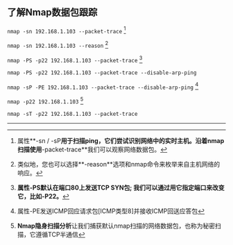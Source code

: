 ## 了解Nmap数据包跟踪

`nmap -sn 192.168.1.103 --packet-trace` [^1]

`nmap -sn 192.168.1.103 --reason` [^2]

`nmap -PS -p22 192.168.1.103 --packet-trace` [^3]

`nmap -PS -p22 192.168.1.103 --packet-trace --disable-arp-ping`

`nmap -sP -PE 192.168.1.103 --packet-trace --disable-arp-ping` [^4]

`nmap -p22 192.168.1.103` [^5]

`nmap -sT -p22 192.168.1.103 --packet-trace`

---

[^1]: 属性**-sn / -sP**用于扫描ping，它们尝试识别网络中的实时主机。沿着nmap扫描使用**-packet-trace**我们可以观察网络数据包。
[^2]: 类似地，您也可以选择**-reason**选项和nmap命令来枚举来自主机网络的响应。
[^3]: **属性-PS默认在端口80上发送TCP SYN包; 我们可以通过用它指定端口来改变它，比如-P22。**
[^4]: 属性-PE发送ICMP回应请求包[ICMP类型8]并接收ICMP回送应答包
[^5]: **Nmap隐身扫描分析**让我们捕获默认nmap扫描的网络数据包，也称为秘密扫描，它遵循TCP半通信